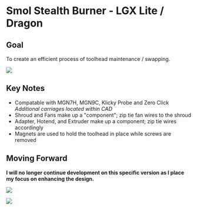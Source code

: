 # Smol Stealth Burner - LGX Lite / Dragon

## Goal
To create an efficient process of toolhead maintenance / swapping. 

![](https://github.com/PrintersForAnts/Crucible/blob/main/Smol%20Stealth%20Burner/SSB_LGXL_0710/Images/SSB_LGXL_0710_Animation.gif)

## Key Notes
- Compatable with MGN7H, MGN9C, Klicky Probe and Zero Click *Additional carriages located within CAD*
- Shroud and Fans make up a "component"; zip tie fan wires to the shroud
- Adapter, Hotend, and Extruder make up a component; zip tie wires accordingly
- Magnets are used to hold the toolhead in place while screws are removed

## Moving Forward
**I will no longer continue development on this specific version as I place my focus on enhancing the design.**

![](https://github.com/PrintersForAnts/Crucible/blob/main/Smol%20Stealth%20Burner/SSB_LGXL_0710/Images/IMG_1.jpg)

![](https://github.com/PrintersForAnts/Crucible/blob/main/Smol%20Stealth%20Burner/SSB_LGXL_0710/Images/IMG_5.jpg)


